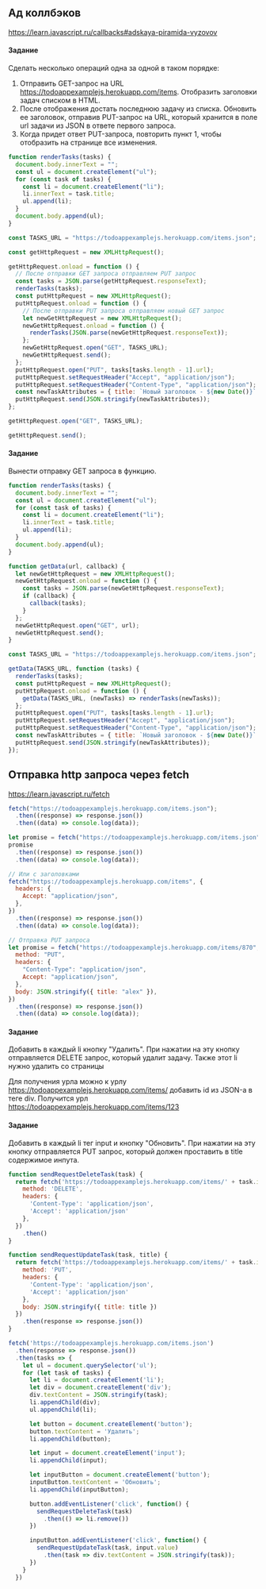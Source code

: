## Ад коллбэков

https://learn.javascript.ru/callbacks#adskaya-piramida-vyzovov

#### Задание

Сделать несколько операций одна за одной в таком порядке:

1. Отправить GET-запрос на URL https://todoappexamplejs.herokuapp.com/items. Отобразить заголовки задач списком в HTML.
2. После отображения достать последнюю задачу из списка. Обновить ее заголовок, отправив PUT-запрос на URL, который хранится в поле url задачи из JSON в ответе первого запроса.
3. Когда придет ответ PUT-запроса, повторить пункт 1, чтобы отобразить на странице все изменения.

```js
function renderTasks(tasks) {
  document.body.innerText = "";
  const ul = document.createElement("ul");
  for (const task of tasks) {
    const li = document.createElement("li");
    li.innerText = task.title;
    ul.append(li);
  }
  document.body.append(ul);
}

const TASKS_URL = "https://todoappexamplejs.herokuapp.com/items.json";

const getHttpRequest = new XMLHttpRequest();

getHttpRequest.onload = function () {
  // После отправки GET запроса отправляем PUT запрос
  const tasks = JSON.parse(getHttpRequest.responseText);
  renderTasks(tasks);
  const putHttpRequest = new XMLHttpRequest();
  putHttpRequest.onload = function () {
    // После отправки PUT запроса отправляем новый GET запрос
    let newGetHttpRequest = new XMLHttpRequest();
    newGetHttpRequest.onload = function () {
      renderTasks(JSON.parse(newGetHttpRequest.responseText));
    };
    newGetHttpRequest.open("GET", TASKS_URL);
    newGetHttpRequest.send();
  };
  putHttpRequest.open("PUT", tasks[tasks.length - 1].url);
  putHttpRequest.setRequestHeader("Accept", "application/json");
  putHttpRequest.setRequestHeader("Content-Type", "application/json");
  const newTaskAttributes = { title: `Новый заголовок - ${new Date()}` };
  putHttpRequest.send(JSON.stringify(newTaskAttributes));
};

getHttpRequest.open("GET", TASKS_URL);

getHttpRequest.send();
```

#### Задание

Вынести отправку GET запроса в функцию.

```js
function renderTasks(tasks) {
  document.body.innerText = "";
  const ul = document.createElement("ul");
  for (const task of tasks) {
    const li = document.createElement("li");
    li.innerText = task.title;
    ul.append(li);
  }
  document.body.append(ul);
}

function getData(url, callback) {
  let newGetHttpRequest = new XMLHttpRequest();
  newGetHttpRequest.onload = function () {
    const tasks = JSON.parse(newGetHttpRequest.responseText);
    if (callback) {
      callback(tasks);
    }
  };
  newGetHttpRequest.open("GET", url);
  newGetHttpRequest.send();
}

const TASKS_URL = "https://todoappexamplejs.herokuapp.com/items.json";

getData(TASKS_URL, function (tasks) {
  renderTasks(tasks);
  const putHttpRequest = new XMLHttpRequest();
  putHttpRequest.onload = function () {
    getData(TASKS_URL, (newTasks) => renderTasks(newTasks));
  };
  putHttpRequest.open("PUT", tasks[tasks.length - 1].url);
  putHttpRequest.setRequestHeader("Accept", "application/json");
  putHttpRequest.setRequestHeader("Content-Type", "application/json");
  const newTaskAttributes = { title: `Новый заголовок - ${new Date()}` };
  putHttpRequest.send(JSON.stringify(newTaskAttributes));
});

```

## Отправка http запроса через fetch

https://learn.javascript.ru/fetch

```js
fetch("https://todoappexamplejs.herokuapp.com/items.json");
  .then((response) => response.json())
  .then((data) => console.log(data));

let promise = fetch("https://todoappexamplejs.herokuapp.com/items.json");
promise
  .then((response) => response.json())
  .then((data) => console.log(data));

// Или с заголовками
fetch("https://todoappexamplejs.herokuapp.com/items", {
  headers: {
    Accept: "application/json",
  },
})
  .then((response) => response.json())
  .then((data) => console.log(data));

// Отправка PUT запроса
let promise = fetch("https://todoappexamplejs.herokuapp.com/items/870", {
  method: "PUT",
  headers: {
    "Content-Type": "application/json",
    Accept: "application/json",
  },
  body: JSON.stringify({ title: "alex" }),
})
  .then((response) => response.json())
  .then((data) => console.log(data));
```

#### Задание
Добавить в каждый li кнопку "Удалить". При нажатии на эту кнопку отправляется DELETE запрос, который удалит задачу. Также этот li нужно удалить со страницы

Для получения урла можно к урлу https://todoappexamplejs.herokuapp.com/items/ добавить id из JSON-а в теге div. Получится урл https://todoappexamplejs.herokuapp.com/items/123


#### Задание
Добавить в каждый li тег input и кнопку "Обновить". При нажатии на эту кнопку отправляется PUT запрос, который должен проставить в title содержимое инпута.

```js
function sendRequestDeleteTask(task) {
  return fetch('https://todoappexamplejs.herokuapp.com/items/' + task.id, {
    method: 'DELETE',
    headers: {
      'Content-Type': 'application/json',
      'Accept': 'application/json'
    },
  })
    .then()
}

function sendRequestUpdateTask(task, title) {
  return fetch('https://todoappexamplejs.herokuapp.com/items/' + task.id, {
    method: 'PUT',
    headers: {
      'Content-Type': 'application/json',
      'Accept': 'application/json'
    },
    body: JSON.stringify({ title: title })
  })
    .then(response => response.json())
}

fetch('https://todoappexamplejs.herokuapp.com/items.json')
  .then(response => response.json())
  .then(tasks => {
    let ul = document.querySelector('ul');
    for (let task of tasks) {
      let li = document.createElement('li');
      let div = document.createElement('div');
      div.textContent = JSON.stringify(task);
      li.appendChild(div);
      ul.appendChild(li);

      let button = document.createElement('button');
      button.textContent = 'Удалить';
      li.appendChild(button);

      let input = document.createElement('input');
      li.appendChild(input);

      let inputButton = document.createElement('button');
      inputButton.textContent = 'Обновить';
      li.appendChild(inputButton);

      button.addEventListener('click', function() {
        sendRequestDeleteTask(task)
          .then(() => li.remove())
      })

      inputButton.addEventListener('click', function() {
        sendRequestUpdateTask(task, input.value)
          .then(task => div.textContent = JSON.stringify(task));
      })
    }
  })
```
